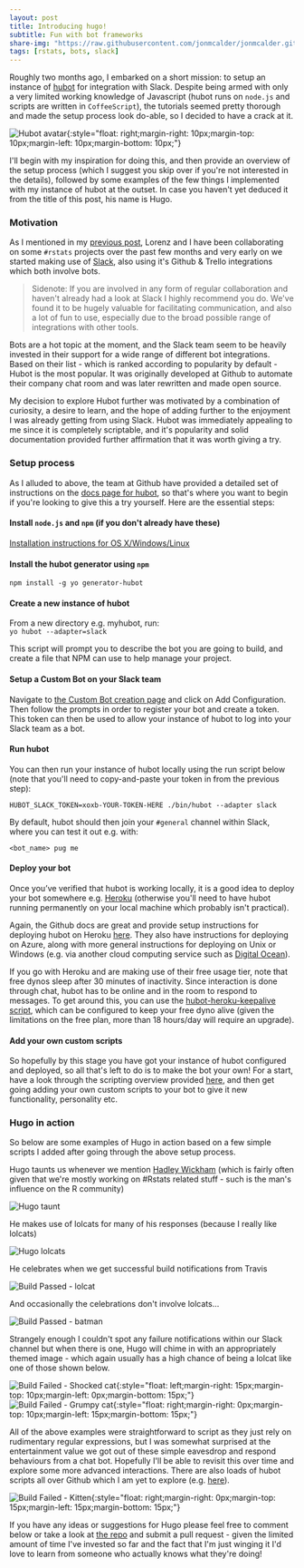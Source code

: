 ```yaml
---
layout: post
title: Introducing hugo!
subtitle: Fun with bot frameworks
share-img: "https://raw.githubusercontent.com/jonmcalder/jonmcalder.github.io/master/img/small-imgs/hubot_avatar.png"
tags: [rstats, bots, slack]
---
```


Roughly two months ago, I embarked on a short mission: to setup an instance of [hubot](https://hubot.github.com/) for integration with Slack. Despite being 
armed with only a very limited working knowledge of Javascript (hubot 
runs on `node.js` and scripts are written in `CoffeeScript`), the tutorials 
seemed pretty thorough and made the setup process look do-able, so I decided to 
have a crack at it.

![Hubot avatar](/img/small-imgs/hubot_avatar.png "Hubot avatar"){:style="float: right;margin-right: 10px;margin-top: 10px;margin-left: 10px;margin-bottom: 10px;"}

I'll begin with my inspiration for doing this, and then provide an 
overview of the setup process (which I suggest you skip over if you're not 
interested in the details), followed by some examples of the few things I 
implemented with my instance of hubot at the outset. In case you haven't yet 
deduced it from the title of this post, his name is Hugo.

### Motivation

As I mentioned in my [previous post](/2016-12-08-breaking-the-silence), Lorenz 
and I have been collaborating on some `#rstats` projects over the past few 
months and very early on we started making use of [Slack](https://slack.com/), 
also using it's Github & Trello integrations which both involve bots.

> Sidenote: If you are involved in any form of regular collaboration and haven't
> already had a look at Slack I highly recommend you do. We've found it to be 
> hugely valuable for facilitating communication, and also a lot of fun to use, 
> especially due to the broad possible range of integrations with other tools.

Bots are a hot topic at the moment, and the Slack team seem to be heavily 
invested in their support for a wide range of different bot integrations. Based 
on their list - which is ranked according to popularity by default - Hubot is 
the most popular. It was originally developed at Github to automate their 
company chat room and was later rewritten and made open source.

My decision to explore Hubot further was motivated by a combination of 
curiosity, a desire to learn, and the hope of adding further to the enjoyment I 
was already getting from using Slack. Hubot was immediately appealing to me 
since it is completely scriptable, and it's popularity and solid documentation 
provided further affirmation that it was worth giving a try.

### Setup process

As I alluded to above, the team at Github have provided a detailed set of 
instructions on the [docs page for hubot](https://hubot.github.com/docs/), so 
that's where you want to begin if you're looking to give this a try yourself. 
Here are the essential steps:

#### Install `node.js` and `npm` (if you don't already have these)

[Installation instructions for OS X/Windows/Linux](https://docs.npmjs.com/getting-started/installing-node)

#### Install the hubot generator using `npm`

`npm install -g yo generator-hubot`
    
#### Create a new instance of hubot

From a new directory e.g. myhubot, run:  
`yo hubot --adapter=slack`

This script will prompt you to describe the bot you are going to build, and 
create a file that NPM can use to help manage your project.

#### Setup a Custom Bot on your Slack team

Navigate to [the Custom Bot creation page](https://my.slack.com/apps/A0F7YS25R-bots) 
and click on Add Configuration. Then follow the prompts in order to register 
your bot and create a token. This token can then be used to allow your instance 
of hubot to log into your Slack team as a bot.

#### Run hubot

You can then run your instance of hubot locally using the run script below (note 
that you'll need to copy-and-paste your token in from the previous step):
 
`HUBOT_SLACK_TOKEN=xoxb-YOUR-TOKEN-HERE ./bin/hubot --adapter slack`

By default, hubot should then join your `#general` channel within Slack, where 
you can test it out e.g. with:

`<bot_name> pug me`

#### Deploy your bot

Once you’ve verified that hubot is working locally, it is a good idea to deploy 
your bot somewhere e.g. [Heroku](https://www.heroku.com/) (otherwise you'll need 
to have hubot running permanently on your local machine which probably isn't 
practical).

Again, the Github docs are great and provide setup instructions for deploying 
hubot on Heroku [here](https://hubot.github.com/docs/deploying/heroku/). They 
also have instructions for deploying on Azure, along with more general 
instructions for deploying on Unix or Windows (e.g. via another cloud computing 
service such as [Digital Ocean](https://www.digitalocean.com/)).

If you go with Heroku and are making use of their free usage tier, note that 
free dynos sleep after 30 minutes of inactivity. Since interaction is done 
through chat, hubot has to be online and in the room to respond to messages. 
To get around this, you can use the [hubot-heroku-keepalive script](https://github.com/hubot-scripts/hubot-heroku-keepalive), which can be 
configured to keep your free dyno alive (given the limitations on the free plan, 
more than 18 hours/day will require an upgrade).

#### Add your own custom scripts

So hopefully by this stage you have got your instance of hubot configured and 
deployed, so all that's left to do is to make the bot your own! For a start, 
have a look through the scripting overview provided [here](https://hubot.github.com/docs/scripting/), and then get going adding 
your own custom scripts to your bot to give it new functionality, personality 
etc.

### Hugo in action

So below are some examples of Hugo in action based on a few simple scripts I 
added after going through the above setup process.

Hugo taunts us whenever we mention [Hadley Wickham](http://hadley.nz/) (which is 
fairly often given that we're mostly working on #Rstats related stuff - such is 
the man's influence on the R community)

![Hugo taunt](/img/small-imgs/hugo_taunt.PNG "Example taunt from Hugo in response to a mention of Hadley")

He makes use of lolcats for many of his responses (because I really like lolcats)

![Hugo lolcats](/img/small-imgs/hugo_lolcats.PNG "Hugo responds/interjects with lolcats sometimes")

He celebrates when we get successful build notifications from Travis  
  
![Build Passed - lolcat](/img/small-imgs/hugo_build_passed.PNG "An example of Hugo responding to a successful build notification from Travis within the Slack app")

And occasionally the celebrations don't involve lolcats...

![Build Passed - batman](/img/small-imgs/hugo_build_passed.gif "Another example of Hugo responding to a successful build notification from Travis within the Slack app")

Strangely enough I couldn't spot any failure notifications within our Slack 
channel but when there is one, Hugo will chime in with an appropriately themed 
image - which again usually has a high chance of being a lolcat like one of 
those shown below.

![Build Failed - Shocked cat](/img/small-imgs/hugo_build_failed_2.jpg "Build failed - Shocked cat"){:style="float: left;margin-right: 15px;margin-top: 10px;margin-left: 0px;margin-bottom: 15px;"}
![Build Failed - Grumpy cat](/img/small-imgs/hugo_build_failed_3.jpg "Build failed - Grumpy cat"){:style="float: right;margin-right: 0px;margin-top: 10px;margin-left: 15px;margin-bottom: 15px;"}

All of the above examples were straightforward to script as they just rely on 
rudimentary regular expressions, but I was somewhat surprised at the 
entertainment value we got out of these simple eavesdrop and respond behaviours 
from a chat bot. Hopefully I'll be able to revisit this over time and explore 
some more advanced interactions. There are also loads of hubot scripts all over 
Github which I am yet to explore (e.g. [here](https://github.com/hubot-scripts)).

![Build Failed - Kitten](/img/small-imgs/hugo_build_failed_1.jpg "Build failed - Kitten"){:style="float: right;margin-right: 0px;margin-top: 15px;margin-left: 15px;margin-bottom: 15px;"}

If you have any ideas or suggestions for Hugo please feel free to comment below 
or take a look at [the repo](https://github.com/jonmcalder/hugobot) and submit 
a pull request - given the limited amount of time I've invested so far and the 
fact that I'm just winging it I'd love to learn from someone who actually knows 
what they're doing!
